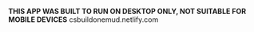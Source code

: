 **THIS APP WAS BUILT TO RUN ON DESKTOP ONLY, NOT SUITABLE FOR MOBILE DEVICES**
csbuildonemud.netlify.com
